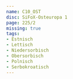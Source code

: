 ```yaml
---
name: C10_OST
disc: SiFoX-Osteuropa 1
page: 225/2
missing: true
tags:
- Estnisch
- Lettisch
- Niedersorbisch
- Obersorbisch
- Polnisch
- Serbokroatisch
---
```

